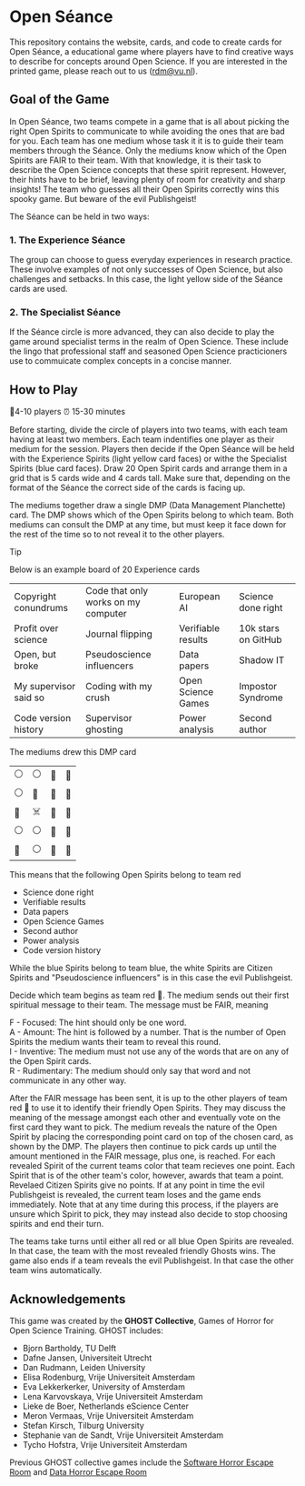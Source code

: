 # Open Séance

This repository contains the website, cards, and code to create cards for Open Séance, a educational game where players have to find creative ways to describe for concepts around Open Science. If you are interested in the printed game, please reach out to us (rdm@vu.nl).

## Goal of the Game

In Open Séance, two teams compete in a game that is all about picking the right Open Spirits to communicate to while avoiding the ones that are bad for you. Each team has one medium whose task it it is to guide their team members through the Séance. Only the mediums know which of the Open Spirits are FAIR to their team. With that knowledge, it is their task to describe the Open Science concepts that these spirit represent. However, their hints have to be brief, leaving plenty of room for creativity and sharp insights! The team who guesses all their Open Spirits correctly wins this spooky game. But beware of the evil Publishgeist!

The Séance can be held in two ways: 

### 1. The Experience Séance
The group can choose to guess everyday experiences in research practice. These involve examples of not only successes of Open Science, but also challenges and setbacks. In this case, the light yellow side of the Séance cards are used.  

### 2. The Specialist Séance
If the Séance circle is more advanced, they can also decide to play the game around specialist terms in the realm of Open Science. These include the lingo that professional staff and seasoned Open Science practicioners use to commuicate complex concepts in a concise manner.  

## How to Play

🧍4-10 players		⏰ 15-30 minutes	

Before starting, divide the circle of players into two teams, with each team having at least two members. Each team indentifies one player as their medium for the session. Players then decide if the Open Séance will be held with the Experience Spirits (light yellow card faces) or withe the Specialist Spirits (blue card faces). 
Draw 20 Open Spirit cards and arrange them in a grid that is 5 cards wide and 4 cards tall. Make sure that, depending on the format of the Séance the correct side of the cards is facing up.

The mediums together draw a single DMP (Data Management Planchette) card. The DMP shows which of the Open Spirits belong to which team. Both mediums can consult the DMP at any time, but must keep it face down for the rest of the time so to not reveal it to the other players.

> [!TIP]
>
> Below is an example board of 20 Experience cards
>
> <table>
>   <tbody>
>     <tr>
>       <td>Copyright conundrums</td>
>       <td>Code that only works on my computer</td>
>       <td>European AI</td>
>       <td>Science done right</td>
>     </tr>
>     <tr>
>       <td>Profit over science</td>
>       <td>Journal flipping</td>
>       <td>Verifiable results</td>
>       <td>10k stars on GitHub</td>
>     </tr>
>     <tr>
>       <td>Open, but broke</td>
>       <td>Pseudoscience influencers</td>
>       <td>Data papers</td>
>       <td>Shadow IT</td>
>     </tr>
>     <tr>
>       <td>My supervisor said so</td>
>       <td>Coding with my crush</td>
>       <td>Open Science Games</td>
>       <td>Impostor Syndrome</td>
>     </tr>
>     <tr>
>       <td>Code version history</td>
>       <td>Supervisor ghosting</td>
>       <td>Power analysis</td>
>       <td>Second author</td>
>     </tr>
>   </tbody>
> </table>
>
> The mediums drew this DMP card
>
> <table>
>   <tbody>
>     <tr>
>       <td>⚪</td><td>⚪</td><td>🔵</td><td>🔴</td>
>     </tr>
>     <tr>
>       <td>⚪</td><td>🔵</td><td>🔴</td><td>🔵</td>
>     </tr>
>     <tr>
>       <td>🔵</td><td>☠️</td><td>🔴</td><td>🔵</td>
>     </tr>
>     <tr>
>       <td>⚪</td><td>⚪</td><td>🔴</td><td>🔵</td>
>     </tr>
>     <tr>
>       <td>🔴</td><td>⚪</td><td>🔴</td><td>🔴</td>
>     </tr>
>   </tbody>
> </table>
>
> This means that the following Open Spirits belong to team red
> - Science done right
> - Verifiable results
> - Data papers
> - Open Science Games
> - Second author
> - Power analysis
> - Code version history
>
> While the blue Spirits belong to team blue, the white Spirits are Citizen Spirits and "Pseudoscience influencers" is in this case the evil Publishgeist.

Decide which team begins as team red 🔴. The medium sends out their first spiritual message to their team. The message must be FAIR, meaning

F - Focused: The hint should only be one word.\
A - Amount: The hint is followed by a number. That is the number of Open Spirits the medium wants their team to reveal this round.\
I - Inventive: The medium must not use any of the words that are on any of the Open Spirit cards.\
R - Rudimentary: The medium should only say that word and not communicate in any other way.

After the FAIR message has been sent, it is up to the other players of team red 🔴 to use it to identify their friendly Open Spirits. They may discuss the meaning of the message amongst each other and eventually vote on the first card they want to pick. The medium reveals the nature of the Open Spirit by placing the corresponding point card on top of the chosen card, as shown by the DMP. The players then continue to pick cards up until the amount mentioned in the FAIR message, plus one, is reached. For each revealed Spirit of the current teams color that team recieves one point. Each Spirit that is of the other team's color, however, awards that team a point. Revelaed Citizen Spirits give no points. If at any point in time the evil Publishgeist is revealed, the current team loses and the game ends immediately.
Note that at any time during this process, if the players are unsure which Spirit to pick, they may instead also decide to stop choosing spirits and end their turn.

The teams take turns until either all red or all blue Open Spirits are revealed. In that case, the team with the most revealed friendly Ghosts wins. The game also ends if a team reveals the evil Publishgeist. In that case the other team wins automatically.  

## Acknowledgements

This game was created by the **GHOST Collective**, Games of Horror for Open Science Training. GHOST includes:

- Bjorn Bartholdy, TU Delft
- Dafne Jansen, Universiteit Utrecht
- Dan Rudmann, Leiden University
- Elisa Rodenburg, Vrije Universiteit Amsterdam 
- Eva Lekkerkerker, University of Amsterdam
- Lena Karvovskaya, Vrije Universiteit Amsterdam
- Lieke de Boer, Netherlands eScience Center
- Meron Vermaas, Vrije Universiteit Amsterdam
- Stefan Kirsch, Tilburg University
- Stephanie van de Sandt, Vrije Universiteit Amsterdam 
- Tycho Hofstra, Vrije Universiteit Amsterdam 

Previous GHOST collective games include the [Software Horror Escape Room](https://nlesc.github.io/softwarehorrorgame/SoftwareHorrorGame.html) and [Data Horror Escape Room](https://sites.google.com/vu.nl/datahorror/home?authuser=0)

